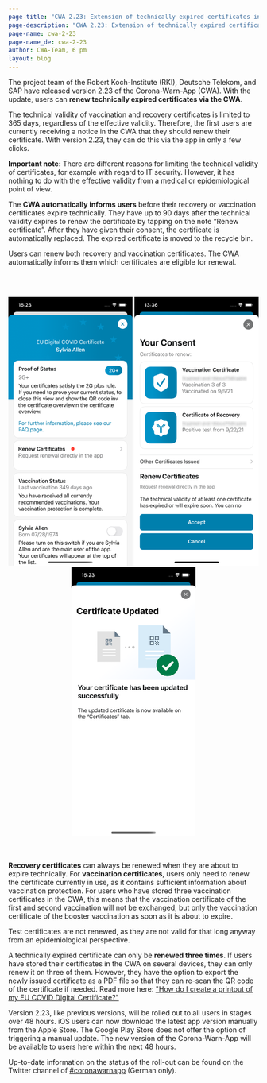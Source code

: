 ```yaml
---
page-title: "CWA 2.23: Extension of technically expired certificates in the CWA"
page-description: "CWA 2.23: Extension of technically expired certificates in the CWA"
page-name: cwa-2-23
page-name_de: cwa-2-23
author: CWA-Team, 6 pm
layout: blog
---
```


The project team of the Robert Koch-Institute (RKI), Deutsche Telekom, and SAP have released version 2.23 of the Corona-Warn-App (CWA). With the update, users can **renew technically expired certificates via the CWA**. 

<!-- overview -->

The technical validity of vaccination and recovery certificates is limited to 365 days, regardless of the effective validity. Therefore, the first users are currently receiving a notice in the CWA that they should renew their certificate. With version 2.23, they can do this via the app in only a few clicks. 

**Important note:** There are different reasons for limiting the technical validity of certificates, for example with regard to IT security. However, it has nothing to do with the effective validity from a medical or epidemiological point of view.

The **CWA automatically informs users** before their recovery or vaccination certificates expire technically. They have up to 90 days after the technical validity expires to renew the certificate by tapping on the note “Renew certificate”. After they have given their consent, the certificate is automatically replaced. The expired certificate is moved to the recycle bin.

Users can renew both recovery and vaccination certificates. The CWA automatically informs them which certificates are eligible for renewal. 

<br></br>
<center> 
<img src="./renew-certificate(1).png" title="Renew certificate" style="align: center" width=250> <img src="./renew-certificate(2).png" title="Renew certificate" style="align: center" width=250>  <img src="./renew-certificate(3).png" title="Renew certificate" style="align: center" width=250>
</center>
<br></br>

**Recovery certificates** can always be renewed when they are about to expire technically. For **vaccination certificates**, users only need to renew the certificate currently in use, as it contains sufficient information about vaccination protection. For users who have stored three vaccination certificates in the CWA, this means that the vaccination certificate of the first and second vaccination will not be exchanged, but only the vaccination certificate of the booster vaccination as soon as it is about to expire.

Test certificates are not renewed, as they are not valid for that long anyway from an epidemiological perspective.

A technically expired certificate can only be **renewed three times**. If users have stored their certificates in the CWA on several devices, they can only renew it on three of them. However, they have the option to export the newly issued certificate as a PDF file so that they can re-scan the QR code of the certificate if needed. Read more here:  ["How do I create a printout of my EU COVID Digital Certificate?"](https://www.coronawarn.app/en/faq/results/?search=scannen&topic=all#eu_dcc_export)

Version 2.23, like previous versions, will be rolled out to all users in stages over 48 hours. iOS users can now download the latest app version manually from the Apple Store. The Google Play Store does not offer the option of triggering a manual update. The new version of the Corona-Warn-App will be available to users here within the next 48 hours.

Up-to-date information on the status of the roll-out can be found on the Twitter channel of [#coronawarnapp](https://twitter.com/coronawarnapp) (German only).
